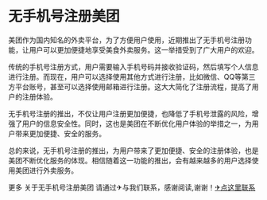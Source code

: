 # 无手机号注册美团

美团作为国内知名的外卖平台，为了方便用户使用，近期推出了无手机号注册功能，让用户可以更加便捷地享受美食外卖服务。这一举措受到了广大用户的欢迎。

传统的手机号注册方式，用户需要输入手机号码并接收验证码，然后填写个人信息进行注册。而现在，用户可以选择使用其他方式进行注册，比如微信、QQ等第三方平台账号，甚至可以选择使用邮箱进行注册。这大大简化了注册流程，提高了用户的注册体验。

无手机号注册的推出，不仅让用户注册更加便捷，也降低了手机号泄露的风险，增强了用户的信息安全性。同时，这也是美团在不断优化用户体验的举措之一，为用户带来更加便捷、安全的服务。

总的来说，无手机号注册的推出，为用户带来了更加便捷、安全的注册体验，也是美团不断优化服务的体现。相信随着这一功能的推出，会有越来越多的用户选择使用美团进行外卖服务。

更多 关于无手机号注册美团 请通过✈与我们联系，感谢阅读,谢谢！[✈点这里联系](https://ss.k02.cc)